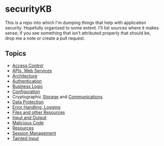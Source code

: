 # securityKB

This is a repo into which I'm dumping things that help with application security. Hopefully organized to some extent. I'll list sources where it makes sense; if you see something that isn't attributed properly that should be, drop me a note or create a pull request.

## Topics
* [Access Control](access_control.md)
* [APIs, Web Services](api_web_services.md)
* [Architecture](architecture.md)
* [Authentication](authentication.md)
* [Business Logic](business_logic.md)
* [Configuration](configuration.md)
* Cryptographic [Storage](cryptographic_storage.md) and [Communications](encrypted_communications.md)
* [Data Protection](data_protection.md)
* [Error Handling, Logging](error_logging.md)
* [Files and other Resources](files_resources.md)
* [Input and Output](input&output.md)
* [Malicious Code](malicious_code.md)
* [Resources](resources.md)
* [Session Management](session_management.md)
* [Tainted Input](tainted_input.md)


